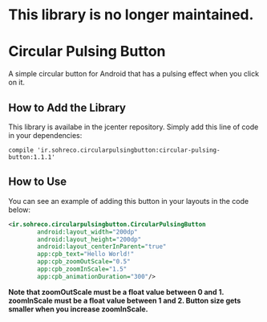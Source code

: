 <h1>This library is no longer maintained.</h1>

<h1>Circular Pulsing Button</h1>
<p>A simple circular button for Android that has a pulsing effect when you click on it.</p>
<h2>How to Add the Library</h2>
<p>This library is availabe in the jcenter repository. Simply add this line of code in your dependencies:</p>

```
compile 'ir.sohreco.circularpulsingbutton:circular-pulsing-button:1.1.1'
```

<h2>How to Use</h2>
<p>You can see an example of adding this button in your layouts in the code below:</p>

```xml
<ir.sohreco.circularpulsingbutton.CircularPulsingButton
        android:layout_width="200dp"
        android:layout_height="200dp"
        android:layout_centerInParent="true"
        app:cpb_text="Hello World!"
        app:cpb_zoomOutScale="0.5"
        app:cpb_zoomInScale="1.5"
        app:cpb_animationDuration="300"/>
```

<b>Note that zoomOutScale must be a float value between 0 and 1.</b><br>
<b>zoomInScale must be a float value between 1 and 2. Button size gets smaller when you increase zoomInScale.</b>

